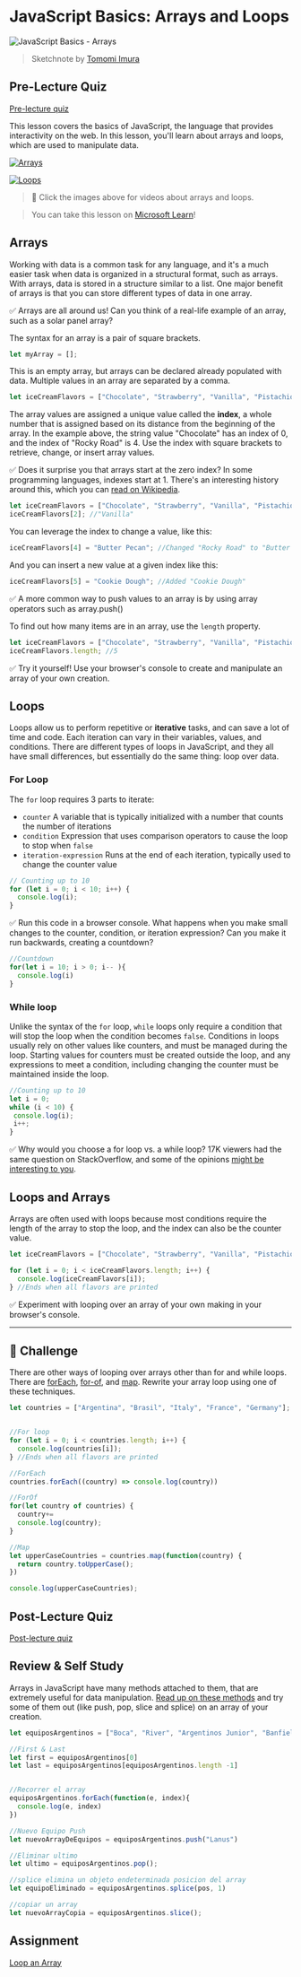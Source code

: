 # JavaScript Basics: Arrays and Loops

![JavaScript Basics - Arrays](../../sketchnotes/webdev101-js-arrays.png)
> Sketchnote by [Tomomi Imura](https://twitter.com/girlie_mac)

## Pre-Lecture Quiz
[Pre-lecture quiz](https://ashy-river-0debb7803.1.azurestaticapps.net/quiz/13)

This lesson covers the basics of JavaScript, the language that provides interactivity on the web. In this lesson, you'll learn about arrays and loops, which are used to manipulate data.

[![Arrays](https://img.youtube.com/vi/1U4qTyq02Xw/0.jpg)](https://youtube.com/watch?v=1U4qTyq02Xw "Arrays")

[![Loops](https://img.youtube.com/vi/Eeh7pxtTZ3k/0.jpg)](https://www.youtube.com/watch?v=Eeh7pxtTZ3k "Loops")

> 🎥 Click the images above for videos about arrays and loops.

> You can take this lesson on [Microsoft Learn](https://docs.microsoft.com/learn/modules/web-development-101-arrays/?WT.mc_id=academic-77807-sagibbon)!

## Arrays

Working with data is a common task for any language, and it's a much easier task when data is organized in a structural format, such as arrays. With arrays, data is stored in a structure similar to a list. One major benefit of arrays is that you can store different types of data in one array.

✅ Arrays are all around us! Can you think of a real-life example of an array, such as a solar panel array?

The syntax for an array is a pair of square brackets.

```javascript
let myArray = [];
```

This is an empty array, but arrays can be declared already populated with data. Multiple values in an array are separated by a comma.

```javascript
let iceCreamFlavors = ["Chocolate", "Strawberry", "Vanilla", "Pistachio", "Rocky Road"];
```

The array values are assigned a unique value called the **index**, a whole number that is assigned based on its distance from the beginning of the array. In the example above, the string value "Chocolate" has an index of 0, and the index of "Rocky Road" is 4. Use the index with square brackets to retrieve, change, or insert array values.

✅ Does it surprise you that arrays start at the zero index? In some programming languages, indexes start at 1. There's an interesting history around this, which you can [read on Wikipedia](https://en.wikipedia.org/wiki/Zero-based_numbering).

```javascript
let iceCreamFlavors = ["Chocolate", "Strawberry", "Vanilla", "Pistachio", "Rocky Road"];
iceCreamFlavors[2]; //"Vanilla"
```

You can leverage the index to change a value, like this:

```javascript
iceCreamFlavors[4] = "Butter Pecan"; //Changed "Rocky Road" to "Butter Pecan"
```

And you can insert a new value at a given index like this:

```javascript
iceCreamFlavors[5] = "Cookie Dough"; //Added "Cookie Dough"
```

✅ A more common way to push values to an array is by using array operators such as array.push()

To find out how many items are in an array, use the `length` property.

```javascript
let iceCreamFlavors = ["Chocolate", "Strawberry", "Vanilla", "Pistachio", "Rocky Road"];
iceCreamFlavors.length; //5
```

✅ Try it yourself! Use your browser's console to create and manipulate an array of your own creation.

## Loops

Loops allow us to perform repetitive or **iterative** tasks, and can save a lot of time and code. Each iteration can vary in their variables, values, and conditions. There are different types of loops in JavaScript, and they all have small differences, but essentially do the same thing: loop over data.

### For Loop

The `for` loop requires 3 parts to iterate:
- `counter` A variable that is typically initialized with a number that counts the number of iterations
- `condition` Expression that uses comparison operators to cause the loop to stop when `false`
- `iteration-expression` Runs at the end of each iteration, typically used to change the counter value
  
```javascript
// Counting up to 10
for (let i = 0; i < 10; i++) {
  console.log(i);
}
```

✅ Run this code in a browser console. What happens when you make small changes to the counter, condition, or iteration expression? Can you make it run backwards, creating a countdown?

```javascript
//Countdown 
for(let i = 10; i > 0; i-- ){
  console.log(i)
}
```

### While loop

Unlike the syntax of the `for` loop, `while` loops only require a condition that will stop the loop when the condition becomes `false`. Conditions in loops usually rely on other values like counters, and must be managed during the loop. Starting values for counters must be created outside the loop, and any expressions to meet a condition, including changing the counter must be maintained inside the loop.

```javascript
//Counting up to 10
let i = 0;
while (i < 10) {
 console.log(i);
 i++;
}
```

✅ Why would you choose a for loop vs. a while loop? 17K viewers had the same question on StackOverflow, and some of the opinions [might be interesting to you](https://stackoverflow.com/questions/39969145/while-loops-vs-for-loops-in-javascript).

## Loops and Arrays

Arrays are often used with loops because most conditions require the length of the array to stop the loop, and the index can also be the counter value.

```javascript
let iceCreamFlavors = ["Chocolate", "Strawberry", "Vanilla", "Pistachio", "Rocky Road"];

for (let i = 0; i < iceCreamFlavors.length; i++) {
  console.log(iceCreamFlavors[i]);
} //Ends when all flavors are printed
```

✅ Experiment with looping over an array of your own making in your browser's console. 

---

## 🚀 Challenge

There are other ways of looping over arrays other than for and while loops. There are [forEach](https://developer.mozilla.org/docs/Web/JavaScript/Reference/Global_Objects/Array/forEach), [for-of](https://developer.mozilla.org/docs/Web/JavaScript/Reference/Statements/for...of), and [map](https://developer.mozilla.org/docs/Web/JavaScript/Reference/Global_Objects/Array/map). Rewrite your array loop using one of these techniques.

```javascript
let countries = ["Argentina", "Brasil", "Italy", "France", "Germany"];


//For loop
for (let i = 0; i < countries.length; i++) {
  console.log(countries[i]);
} //Ends when all flavors are printed

//ForEach
countries.forEach((country) => console.log(country))

//ForOf
for(let country of countries) {
  country+=
  console.log(country);
}

//Map
let upperCaseCountries = countries.map(function(country) {
  return country.toUpperCase();
})

console.log(upperCaseCountries);
```

## Post-Lecture Quiz
[Post-lecture quiz](https://ashy-river-0debb7803.1.azurestaticapps.net/quiz/14)


## Review & Self Study

Arrays in JavaScript have many methods attached to them, that are extremely useful for data manipulation. [Read up on these methods](https://developer.mozilla.org/docs/Web/JavaScript/Reference/Global_Objects/Array) and try some of them out (like push, pop, slice and splice) on an array of your creation.

```Javascript
let equiposArgentinos = ["Boca", "River", "Argentinos Junior", "Banfield", "Independiente", "Racing", "Velez"]

//First & Last
let first = equiposArgentinos[0]
let last = equiposArgentinos[equiposArgentinos.length -1]


//Recorrer el array
equiposArgentinos.forEach(function(e, index){
  console.log(e, index)
})

//Nuevo Equipo Push
let nuevoArrayDeEquipos = equiposArgentinos.push("Lanus")

//Eliminar ultimo
let ultimo = equiposArgentinos.pop();

//splice elimina un objeto endeterminada posicion del array
let equipoEliminado = equiposArgentinos.splice(pos, 1)

//copiar un array
let nuevoArrayCopia = equiposArgentinos.slice();


```

## Assignment

[Loop an Array](assignment.md)
